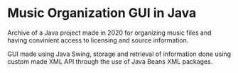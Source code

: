 # Music Organization GUI in Java
Archive of a Java project made in 2020 for organizing music files and having convinient access to licensing and source information.

GUI made using Java Swing, storage and retrieval of information done using custom made XML API through the use of Java Beans XML packages.